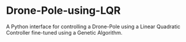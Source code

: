 # Drone-Pole-using-LQR
A Python interface for controlling a Drone-Pole using a Linear Quadratic Controller fine-tuned using a Genetic Algorithm.
